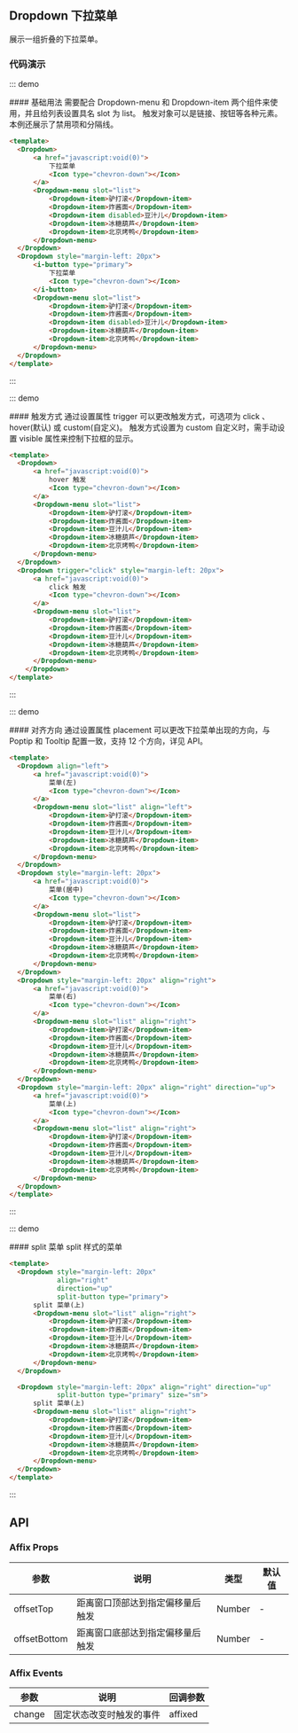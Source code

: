 <script>
export default {
    
}
</script>

## Dropdown 下拉菜单

展示一组折叠的下拉菜单。

### 代码演示

::: demo
<summary>
  #### 基础用法
  需要配合 Dropdown-menu 和 Dropdown-item 两个组件来使用，并且给列表设置具名 slot 为 list。
  触发对象可以是链接、按钮等各种元素。
  本例还展示了禁用项和分隔线。
</summary>

```html
<template>
  <Dropdown>
      <a href="javascript:void(0)">
          下拉菜单
          <Icon type="chevron-down"></Icon>
      </a>
      <Dropdown-menu slot="list">
          <Dropdown-item>驴打滚</Dropdown-item>
          <Dropdown-item>炸酱面</Dropdown-item>
          <Dropdown-item disabled>豆汁儿</Dropdown-item>
          <Dropdown-item>冰糖葫芦</Dropdown-item>
          <Dropdown-item>北京烤鸭</Dropdown-item>
      </Dropdown-menu>
  </Dropdown>
  <Dropdown style="margin-left: 20px">
      <i-button type="primary">
          下拉菜单
          <Icon type="chevron-down"></Icon>
      </i-button>
      <Dropdown-menu slot="list">
          <Dropdown-item>驴打滚</Dropdown-item>
          <Dropdown-item>炸酱面</Dropdown-item>
          <Dropdown-item disabled>豆汁儿</Dropdown-item>
          <Dropdown-item>冰糖葫芦</Dropdown-item>
          <Dropdown-item>北京烤鸭</Dropdown-item>
      </Dropdown-menu>
  </Dropdown>
</template>
```
:::

::: demo
<summary>
  #### 触发方式
  通过设置属性 trigger 可以更改触发方式，可选项为 click 、 hover(默认) 或 custom(自定义)。
  触发方式设置为 custom 自定义时，需手动设置 visible 属性来控制下拉框的显示。
</summary>

```html
<template>
  <Dropdown>
      <a href="javascript:void(0)">
          hover 触发
          <Icon type="chevron-down"></Icon>
      </a>
      <Dropdown-menu slot="list">
          <Dropdown-item>驴打滚</Dropdown-item>
          <Dropdown-item>炸酱面</Dropdown-item>
          <Dropdown-item>豆汁儿</Dropdown-item>
          <Dropdown-item>冰糖葫芦</Dropdown-item>
          <Dropdown-item>北京烤鸭</Dropdown-item>
      </Dropdown-menu>
  </Dropdown>
  <Dropdown trigger="click" style="margin-left: 20px">
      <a href="javascript:void(0)">
          click 触发
          <Icon type="chevron-down"></Icon>
      </a>
      <Dropdown-menu slot="list">
          <Dropdown-item>驴打滚</Dropdown-item>
          <Dropdown-item>炸酱面</Dropdown-item>
          <Dropdown-item>豆汁儿</Dropdown-item>
          <Dropdown-item>冰糖葫芦</Dropdown-item>
          <Dropdown-item>北京烤鸭</Dropdown-item>
      </Dropdown-menu>
    </Dropdown>
</template>
```
:::

::: demo
<summary>
  #### 对齐方向
  通过设置属性 placement 可以更改下拉菜单出现的方向，与 Poptip 和 Tooltip 配置一致，支持 12 个方向，详见 API。
</summary>

```html
<template>
  <Dropdown align="left">
      <a href="javascript:void(0)">
          菜单(左)
          <Icon type="chevron-down"></Icon>
      </a>
      <Dropdown-menu slot="list" align="left">
          <Dropdown-item>驴打滚</Dropdown-item>
          <Dropdown-item>炸酱面</Dropdown-item>
          <Dropdown-item>豆汁儿</Dropdown-item>
          <Dropdown-item>冰糖葫芦</Dropdown-item>
          <Dropdown-item>北京烤鸭</Dropdown-item>
      </Dropdown-menu>
  </Dropdown>
  <Dropdown style="margin-left: 20px">
      <a href="javascript:void(0)">
          菜单(居中)
          <Icon type="chevron-down"></Icon>
      </a>
      <Dropdown-menu slot="list">
          <Dropdown-item>驴打滚</Dropdown-item>
          <Dropdown-item>炸酱面</Dropdown-item>
          <Dropdown-item>豆汁儿</Dropdown-item>
          <Dropdown-item>冰糖葫芦</Dropdown-item>
          <Dropdown-item>北京烤鸭</Dropdown-item>
      </Dropdown-menu>
  </Dropdown>
  <Dropdown style="margin-left: 20px" align="right">
      <a href="javascript:void(0)">
          菜单(右)
          <Icon type="chevron-down"></Icon>
      </a>
      <Dropdown-menu slot="list" align="right">
          <Dropdown-item>驴打滚</Dropdown-item>
          <Dropdown-item>炸酱面</Dropdown-item>
          <Dropdown-item>豆汁儿</Dropdown-item>
          <Dropdown-item>冰糖葫芦</Dropdown-item>
          <Dropdown-item>北京烤鸭</Dropdown-item>
      </Dropdown-menu>
  </Dropdown>
  <Dropdown style="margin-left: 20px" align="right" direction="up">
      <a href="javascript:void(0)">
          菜单(上)
          <Icon type="chevron-down"></Icon>
      </a>
      <Dropdown-menu slot="list" align="right">
          <Dropdown-item>驴打滚</Dropdown-item>
          <Dropdown-item>炸酱面</Dropdown-item>
          <Dropdown-item>豆汁儿</Dropdown-item>
          <Dropdown-item>冰糖葫芦</Dropdown-item>
          <Dropdown-item>北京烤鸭</Dropdown-item>
      </Dropdown-menu>
  </Dropdown>
</template>
```
:::

::: demo
<summary>
  #### split 菜单
  split 样式的菜单
</summary>

```html
<template>
  <Dropdown style="margin-left: 20px" 
            align="right" 
            direction="up"
            split-button type="primary">
      split 菜单(上)
      <Dropdown-menu slot="list" align="right">
          <Dropdown-item>驴打滚</Dropdown-item>
          <Dropdown-item>炸酱面</Dropdown-item>
          <Dropdown-item>豆汁儿</Dropdown-item>
          <Dropdown-item>冰糖葫芦</Dropdown-item>
          <Dropdown-item>北京烤鸭</Dropdown-item>
      </Dropdown-menu>
  </Dropdown>

  <Dropdown style="margin-left: 20px" align="right" direction="up"
            split-button type="primary" size="sm">
      split 菜单(上)
      <Dropdown-menu slot="list" align="right">
          <Dropdown-item>驴打滚</Dropdown-item>
          <Dropdown-item>炸酱面</Dropdown-item>
          <Dropdown-item>豆汁儿</Dropdown-item>
          <Dropdown-item>冰糖葫芦</Dropdown-item>
          <Dropdown-item>北京烤鸭</Dropdown-item>
      </Dropdown-menu>
  </Dropdown>
</template>
```
:::

## API

### Affix Props
| 参数        | 说明           | 类型               | 默认值       |
|------------|----------------|-------------------|-------------|
| offsetTop    | 距离窗口顶部达到指定偏移量后触发 | Number | - |
| offsetBottom | 距离窗口底部达到指定偏移量后触发 | Number | - |

### Affix Events
| 参数        | 说明           | 回调参数               |
|------------|----------------|-------------------|
| change | 固定状态改变时触发的事件 | affixed |
